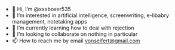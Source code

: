 - 👋 Hi, I’m @xxxboxer535
- 👀 I’m interested in artificial intelligence, screenwriting, e-libabry management, notetaking apps
- 🌱 I’m currently learning how to deal with rejection
- 💞️ I’m looking to collaborate on nothing in particular
- 📫 How to reach me by email vonseifert@gmail.com

<!---
xxxboxer535/xxxboxer535 is a ✨ special ✨ repository because its `README.md` (this file) appears on your GitHub profile.
You can click the Preview link to take a look at your changes.
--->

